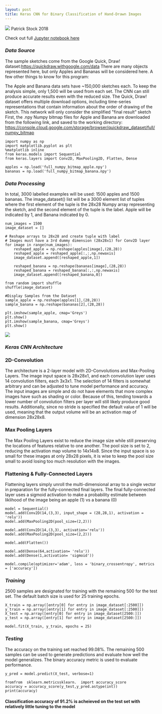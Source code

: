 ```yaml
---
layout: post
title: Keras CNN for Binary Classification of Hand-Drawn Images
---
```

![](https://i.imgur.com/TOvikiU.png)
Patrick Stock 2018

Check out full [Jupyter notebook here](https://github.com/pstock175/ml-portfolio/blob/master/CNN.ipynb)

### *Data Source*
The sample sketches come from the Google Quick, Draw! dataset:https://quickdraw.withgoogle.com/data There are many objects represented here, but only Apples and Bananas will be considered here. A few other things to know for this program:

The Apple and Banana data sets have ~150,000 sketches each. To keep the analysis simple, only 1,500 will be used from each set. The CNN can still produce accurate results even with the reduced size.
The Quick, Draw! dataset offers multiple download options, including time-series representations that contain information about the order of drawing of the sketch. This network will only consider the simplified "final result" sketch
First, the .npy Numpy bitmap files for Apple and Banana are downloaded from the following link, and saved to the working directory: https://console.cloud.google.com/storage/browser/quickdraw_dataset/full/numpy_bitmap
```
import numpy as np
import matplotlib.pyplot as plt
%matplotlib inline
from keras.models import Sequential
from keras.layers import Conv2D, MaxPooling2D, Flatten, Dense

apples = np.load('full_numpy_bitmap_apple.npy')
bananas = np.load('full_numpy_bitmap_banana.npy')
```
### *Data Processing*
In total, 3000 labelled examples will be used: 1500 apples and 1500 bananas. The image_dataset() list will be a 3000 element list of tuples where the first element of the tuple is the 28x28 Numpy array representing the sketch, and the second element of the tuple is the label. Apple will be indicated by 1, and Banana indicated by 0.
```
num_images = 1500
image_dataset = []

# Reshape arrays to 28x28 and create tuple with label
# Images must have a 3rd dummy dimension (28x28x1) for Conv2D layer
for image in range(num_images):
    reshaped_apple = np.reshape(apples[image],(28,28))
    reshaped_apple = reshaped_apple[:,:,np.newaxis]
    image_dataset.append([reshaped_apple,1])
    
    reshaped_banana = np.reshape(bananas[image],(28,28))
    reshaped_banana = reshaped_banana[:,:,np.newaxis]
    image_dataset.append([reshaped_banana,0])

from random import shuffle
shuffle(image_dataset)

#Display Samples from the Dataset
sample_apple = np.reshape(apples[1],(28,28))
sample_banana = np.reshape(bananas[2],(28,28))

plt.imshow(sample_apple, cmap='Greys')
plt.show()
plt.imshow(sample_banana, cmap='Greys')
plt.show()
```
![](https://imgur.com/a/U9T9Q9U)

### *Keras CNN Architecture*
### 2D-Convolution
The architecture is a 2-layer model with 2D-Convolutions and Max-Pooling Layers. The image input space is 28x28x1, and each convolution layer uses 14 convolution filters, each 3x3x1. The selection of 14 filters is somewhat arbitrary and can be adjusted to tune model performance and accuracy. The input images are simple and do not have elements that more complex images have such as shading or color. Because of this, tending towards a lower number of convolution filters per layer will still likely produce good results. Additionally, since no stride is specified the default value of 1 will be used, meaning that the output volume will be an activation map of dimension 28x28x8.

### Max Pooling Layers
The Max Pooling Layers exist to reduce the image size while still preserving the locations of features relative to one another. The pool size is set to 2, reducing the activation map volume to 14x14x8. Since the input space is so small for these images at only 28x28 pixels, it is wise to keep the pool size small to avoid losing too much resolution with the images.

### Flattening & Fully-Connected Layers
Flattening layers simply unroll the multi-dimensional array to a single vector in preparation for the fully-connected final layers. The final fully-connected layer uses a sigmoid activation to make a probability estimate between liklihood of the image being an apple (1) vs a banana (0)
```
model = Sequential()
model.add(Conv2D(14,(3,3), input_shape = (28,28,1), activation = 'relu'))
model.add(MaxPooling2D(pool_size=(2,2)))

model.add(Conv2D(14,(3,3), activation='relu'))
model.add(MaxPooling2D(pool_size=(2,2)))

model.add(Flatten())

model.add(Dense(64,activation= 'relu'))
model.add(Dense(1,activation= 'sigmoid'))

model.compile(optimizer='adam', loss = 'binary_crossentropy', metrics = ['accuracy'])
```
### *Training*
2500 samples are designated for training with the remaining 500 for the test set. The default batch size is used for 25 training epochs.
```
X_train = np.array([entry[0] for entry in image_dataset[:2500]])
y_train = np.array([entry[1] for entry in image_dataset[:2500]])
X_test = np.array([entry[0] for entry in image_dataset[2500:]])
y_test = np.array([entry[1] for entry in image_dataset[2500:]])

model.fit(X_train, y_train, epochs = 25)
```
### *Testing*
The accuracy on the training set reached 99.08%. The remaining 500 samples can be used to generate predictions and evaluate how well the model generalizes. The binary accuracy metric is used to evaluate performance.
```
y_pred = model.predict(X_test, verbose=1)

fromfrom  sklearn.metricssklearn.  import accuracy_score
accuracy = accuracy_score(y_test,y_pred.astype(int))
print(accuracy)
```
#### Classification accuracy of 91.2% is acheieved on the test set with relatively little tuning to the model

